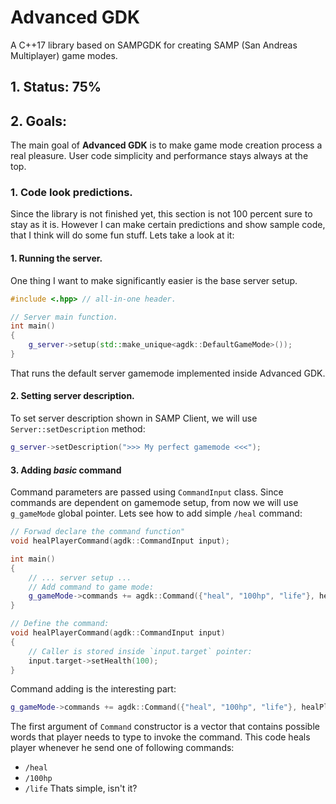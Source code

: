 # Advanced GDK
A C++17 library based on SAMPGDK for creating SAMP (San Andreas Multiplayer) game modes.
## 1. Status: 75%
## 2. Goals:
The main goal of **Advanced GDK** is to make game mode creation process a real pleasure. User code simplicity and performance stays always at the top.
### 1. Code look predictions.
Since the library is not finished yet, this section is not 100 percent sure to stay as it is. However I can make certain predictions and show sample code, that I think will do some fun stuff. Lets take a look at it:
#### 1. Running the server.
One thing I want to make significantly easier is the base server setup.
```cpp
#include <.hpp>	// all-in-one header.

// Server main function.
int main()
{
    g_server->setup(std::make_unique<agdk::DefaultGameMode>());
}
```
That runs the default server gamemode implemented inside Advanced GDK.
#### 2. Setting server description.
To set server description shown in SAMP Client, we will use `Server::setDescription` method:
```cpp
g_server->setDescription(">>> My perfect gamemode <<<");
```

#### 3. Adding _basic_ command
Command parameters are passed using `CommandInput` class. Since commands are dependent on gamemode setup, from now we will use `g_gameMode` global pointer. Lets see how to add simple `/heal` command:
```cpp
// Forwad declare the command function"
void healPlayerCommand(agdk::CommandInput input);

int main()
{
	// ... server setup ...
	// Add command to game mode:
	g_gameMode->commands += agdk::Command({"heal", "100hp", "life"}, healPlayerCommand);
}

// Define the command:
void healPlayerCommand(agdk::CommandInput input)
{
	// Caller is stored inside `input.target` pointer:
	input.target->setHealth(100);
}
```
Command adding is the interesting part:
```cpp
g_gameMode->commands += agdk::Command({"heal", "100hp", "life"}, healPlayerCommand);
```
The first argument of `Command` constructor is a vector that contains possible words that player needs to type to invoke the command.
This code heals player whenever he send one of following commands:
* `/heal`
* `/100hp`
* `/life`
Thats simple, isn't it?
